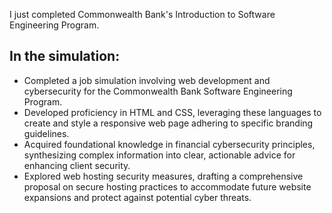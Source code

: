 I just completed Commonwealth Bank's Introduction to Software Engineering Program. 
## In the simulation:
* Completed a job simulation involving web development and cybersecurity for the Commonwealth Bank Software Engineering Program.
* Developed proficiency in HTML and CSS, leveraging these languages to create and style a responsive web page adhering to specific branding guidelines.
* Acquired foundational knowledge in financial cybersecurity principles, synthesizing complex information into clear, actionable advice for enhancing client security.
* Explored web hosting security measures, drafting a comprehensive proposal on secure hosting practices to accommodate future website expansions and protect against potential cyber threats.
